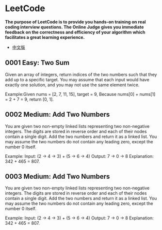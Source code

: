 LeetCode
=======
**The purpose of LeetCode is to provide you hands-on training on real coding interview questions. The Online Judge gives you immediate feedback on the correctness and efficiency of your algorithm which facilitates a great learning experience.**

* [中文版](./README_CN.md)

0001 Easy: Two Sum
---

Given an array of integers, return indices of the two numbers such that they add up to a specific target.
You may assume that each input would have exactly one solution, and you may not use the same element twice.

Example:Given nums = [2, 7, 11, 15], target = 9,
Because nums[0] + nums[1] = 2 + 7 = 9,
return [0, 1].

0002 Medium: Add Two Numbers
---

You are given two non-empty linked lists representing two non-negative integers. The digits are stored in reverse order and each of their nodes contain a single digit. Add the two numbers and return it as a linked list.
You may assume the two numbers do not contain any leading zero, except the number 0 itself.

Example:
Input: (2 -> 4 -> 3) + (5 -> 6 -> 4)
Output: 7 -> 0 -> 8
Explanation: 342 + 465 = 807.

0003 Medium: Add Two Numbers
---

You are given two non-empty linked lists representing two non-negative integers. The digits are stored in reverse order and each of their nodes contain a single digit. Add the two numbers and return it as a linked list.
You may assume the two numbers do not contain any leading zero, except the number 0 itself.

Example:
Input: (2 -> 4 -> 3) + (5 -> 6 -> 4)
Output: 7 -> 0 -> 8
Explanation: 342 + 465 = 807.
